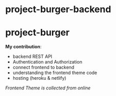# project-burger-backend

# project-burger

<b>My contribution</b>: 
* backend REST API
* Authentication and Authorization
* connect frontend to backend
* understanding the frontend theme code
* hosting (heroku & netlify)


*Frontend Theme is collected from online*
